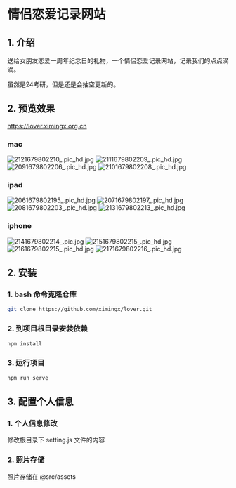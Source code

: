 # 情侣恋爱记录网站

## 1. 介绍

送给女朋友恋爱一周年纪念日的礼物，一个情侣恋爱记录网站，记录我们的点点滴滴。

虽然是24考研，但是还是会抽空更新的。

## 2. 预览效果

https://lover.ximingx.org.cn

### mac


![2121679802210_.pic_hd.jpg](md_assets%2F2121679802210_.pic_hd.jpg)
![2111679802209_.pic_hd.jpg](md_assets%2F2111679802209_.pic_hd.jpg)
![2091679802206_.pic_hd.jpg](md_assets%2F2091679802206_.pic_hd.jpg)
![2101679802208_.pic_hd.jpg](md_assets%2F2101679802208_.pic_hd.jpg)


### ipad

![2061679802195_.pic_hd.jpg](md_assets%2F2061679802195_.pic_hd.jpg)
![2071679802197_.pic_hd.jpg](md_assets%2F2071679802197_.pic_hd.jpg)
![2081679802203_.pic_hd.jpg](md_assets%2F2081679802203_.pic_hd.jpg)
![2131679802213_.pic_hd.jpg](md_assets%2F2131679802213_.pic_hd.jpg)


### iphone
![2141679802214_.pic.jpg](md_assets%2F2141679802214_.pic.jpg)
![2151679802215_.pic_hd.jpg](md_assets%2F2151679802215_.pic_hd.jpg)
![2161679802215_.pic_hd.jpg](md_assets%2F2161679802215_.pic_hd.jpg)
![2171679802216_.pic_hd.jpg](md_assets%2F2171679802216_.pic_hd.jpg)



## 2. 安装

### 1. bash 命令克隆仓库


```bash
git clone https://github.com/ximingx/lover.git
```

### 2. 到项目根目录安装依赖

```bash
npm install
```

### 3. 运行项目

```bash
npm run serve
```

## 3. 配置个人信息

### 1. 个人信息修改

修改根目录下 setting.js 文件的内容

### 2. 照片存储

照片存储在 @src/assets
